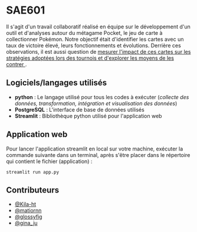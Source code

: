# SAE601
Il s'agit d'un travail collaboratif réalisé en équipe sur le développement d'un outil et d'analyses autour du métagame Pocket, le jeu de carte à collectionner Pokémon. Notre objectif était d'identifier les cartes avec un taux de victoire élevé, leurs fonctionnements et évolutions. Derrière ces observations, il est aussi question de <ins> mesurer l'impact de ces cartes sur les stratégies adoptées lors des tournois et d'explorer les moyens de les contrer </ins>.

## Logiciels/langages utilisés
- **python** : Le langage utilisé pour tous les codes à exécuter (*collecte des données, transformation, intégration et visualisation des données*)
- **PostgreSQL** : L'interface de base de données utilisés
- **Streamlit** : Bibliothèque python utilisé pour l'application web





## Application web
Pour lancer l'application streamlit en local sur votre machine, exécuter la commande suivante dans un terminal, après s'être placer dans le répertoire qui contient le fichier (application) : 
```
streamlit run app.py
```

## Contributeurs
- [@Kila-ht](https://github.com/Kila-ht)
- [@matiornn](https://github.com/matiornn)
- [@glossyfig](https://github.com/Glossyfig)
- [@gina_ju](https://github.com/ginaju)
